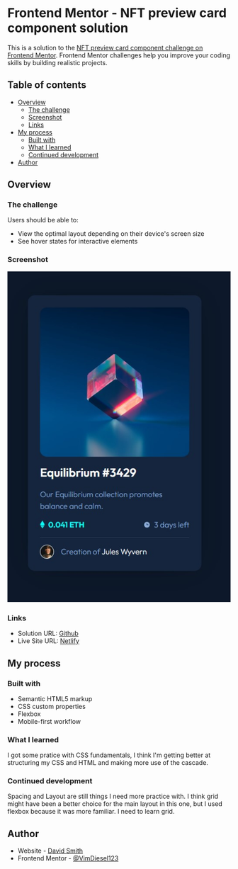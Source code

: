 # Frontend Mentor - NFT preview card component solution

This is a solution to the [NFT preview card component challenge on Frontend Mentor](https://www.frontendmentor.io/challenges/nft-preview-card-component-SbdUL_w0U). Frontend Mentor challenges help you improve your coding skills by building realistic projects.

## Table of contents

- [Overview](#overview)
  - [The challenge](#the-challenge)
  - [Screenshot](#screenshot)
  - [Links](#links)
- [My process](#my-process)
  - [Built with](#built-with)
  - [What I learned](#what-i-learned)
  - [Continued development](#continued-development)
- [Author](#author)

## Overview

### The challenge

Users should be able to:

- View the optimal layout depending on their device's screen size
- See hover states for interactive elements

### Screenshot

![](./screenshot.jpg)

### Links

- Solution URL: [Github](https://github.com/VimDiesel123/nft-preview-card-component-main)
- Live Site URL: [Netlify](https://idyllic-semifreddo-372645.netlify.app/)

## My process

### Built with

- Semantic HTML5 markup
- CSS custom properties
- Flexbox
- Mobile-first workflow

### What I learned

I got some pratice with CSS fundamentals, I think I'm getting better at structuring my CSS and HTML and making more use of the cascade.

### Continued development

Spacing and Layout are still things I need more practice with. I think grid might have been a better choice for the main layout in this one, but I used flexbox because it was more familiar. I need to learn grid.

## Author

- Website - [David Smith](https://www.dsmithdevcom)
- Frontend Mentor - [@VimDiesel123](https://www.frontendmentor.io/profile/VimDiesel123)
